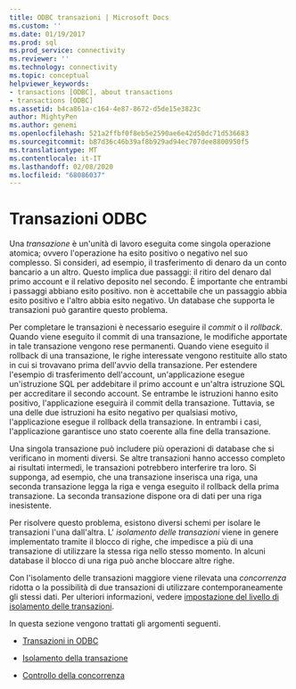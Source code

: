 ```yaml
---
title: ODBC transazioni | Microsoft Docs
ms.custom: ''
ms.date: 01/19/2017
ms.prod: sql
ms.prod_service: connectivity
ms.reviewer: ''
ms.technology: connectivity
ms.topic: conceptual
helpviewer_keywords:
- transactions [ODBC], about transactions
- transactions [ODBC]
ms.assetid: b4ca861a-c164-4e87-8672-d5de15e3823c
author: MightyPen
ms.author: genemi
ms.openlocfilehash: 521a2ffbf0f8eb5e2590ae6e42d50dc71d536683
ms.sourcegitcommit: b87d36c46b39af8b929ad94ec707dee8800950f5
ms.translationtype: MT
ms.contentlocale: it-IT
ms.lasthandoff: 02/08/2020
ms.locfileid: "68086037"
---
```

# <a name="transactions-odbc"></a>Transazioni ODBC
Una *transazione* è un'unità di lavoro eseguita come singola operazione atomica; ovvero l'operazione ha esito positivo o negativo nel suo complesso. Si consideri, ad esempio, il trasferimento di denaro da un conto bancario a un altro. Questo implica due passaggi: il ritiro del denaro dal primo account e il relativo deposito nel secondo. È importante che entrambi i passaggi abbiano esito positivo. non è accettabile che un passaggio abbia esito positivo e l'altro abbia esito negativo. Un database che supporta le transazioni può garantire questo problema.  
  
 Per completare le transazioni è necessario eseguire il *commit* o il *rollback*. Quando viene eseguito il commit di una transazione, le modifiche apportate in tale transazione vengono rese permanenti. Quando viene eseguito il rollback di una transazione, le righe interessate vengono restituite allo stato in cui si trovavano prima dell'avvio della transazione. Per estendere l'esempio di trasferimento dell'account, un'applicazione esegue un'istruzione SQL per addebitare il primo account e un'altra istruzione SQL per accreditare il secondo account. Se entrambe le istruzioni hanno esito positivo, l'applicazione eseguirà il commit della transazione. Tuttavia, se una delle due istruzioni ha esito negativo per qualsiasi motivo, l'applicazione esegue il rollback della transazione. In entrambi i casi, l'applicazione garantisce uno stato coerente alla fine della transazione.  
  
 Una singola transazione può includere più operazioni di database che si verificano in momenti diversi. Se altre transazioni hanno accesso completo ai risultati intermedi, le transazioni potrebbero interferire tra loro. Si supponga, ad esempio, che una transazione inserisca una riga, una seconda transazione legga la riga e venga eseguito il rollback della prima transazione. La seconda transazione dispone ora di dati per una riga inesistente.  
  
 Per risolvere questo problema, esistono diversi schemi per isolare le transazioni l'una dall'altra. L' *isolamento delle transazioni* viene in genere implementato tramite il blocco di righe, che impedisce a più di una transazione di utilizzare la stessa riga nello stesso momento. In alcuni database il blocco di una riga può anche bloccare altre righe.  
  
 Con l'isolamento delle transazioni maggiore viene rilevata una *concorrenza* ridotta o la possibilità di due transazioni di utilizzare contemporaneamente gli stessi dati. Per ulteriori informazioni, vedere [impostazione del livello di isolamento delle transazioni](../../../odbc/reference/develop-app/setting-the-transaction-isolation-level.md).  
  
 In questa sezione vengono trattati gli argomenti seguenti.  
  
-   [Transazioni in ODBC](../../../odbc/reference/develop-app/transactions-in-odbc-odbc.md)  
  
-   [Isolamento della transazione](../../../odbc/reference/develop-app/transaction-isolation.md)  
  
-   [Controllo della concorrenza](../../../odbc/reference/develop-app/concurrency-control.md)
